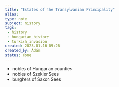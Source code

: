 ```yaml
---
title: "Estates of the Transylvanian Principality"
alias: 
type: note
subject: history
tags:
 - history
 - hungarian_history
 - turkish_invasion
created: 2023.01.16 09:26
created_by: Ádám
status: done  
---
```

- nobles of Hungarian counties
- nobles of Szekler Sees
- burghers of Saxon Sees
